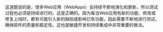 这道题说的是，很多Web应用（WebApps）会持续不断地演化和更新，所以测试过程也必须是持续进行的。这是正确的。因为每当Web应用有新的功能、修改或修复上线时，都有可能引入新的缺陷或影响已有功能，因此需要不断地进行测试，确保软件的质量和稳定性。这也是敏捷开发和持续集成中非常重要的做法。
